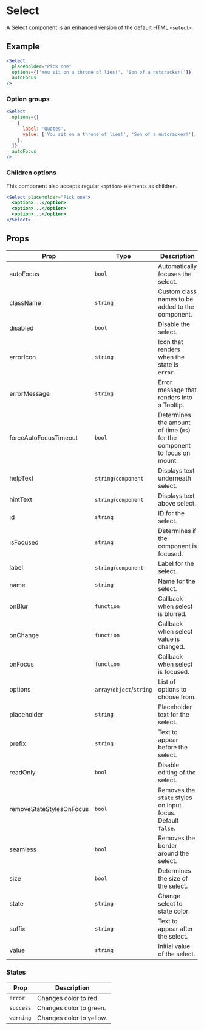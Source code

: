 # Select

A Select component is an enhanced version of the default HTML `<select>`.

## Example

```jsx
<Select
  placeholder="Pick one"
  options={['You sit on a throne of lies!', 'Son of a nutcracker!']}
  autoFocus
/>
```

### Option groups

```jsx
<Select
  options={[
    {
      label: 'Quotes',
      value: ['You sit on a throne of lies!', 'Son of a nutcracker!'],
    },
  ]}
  autoFocus
/>
```

### Children options

This component also accepts regular `<option>` elements as children.

```jsx
<Select placeholder="Pick one">
  <option>...</option>
  <option>...</option>
  <option>...</option>
</Select>
```

## Props

| Prop                     | Type                      | Description                                                               |
| ------------------------ | ------------------------- | ------------------------------------------------------------------------- |
| autoFocus                | `bool`                    | Automatically focuses the select.                                         |
| className                | `string`                  | Custom class names to be added to the component.                          |
| disabled                 | `bool`                    | Disable the select.                                                       |
| errorIcon                | `string`                  | Icon that renders when the state is `error`.                              |
| errorMessage             | `string`                  | Error message that renders into a Tooltip.                                |
| forceAutoFocusTimeout    | `bool`                    | Determines the amount of time (`ms`) for the component to focus on mount. |
| helpText                 | `string`/`component`      | Displays text underneath select.                                          |
| hintText                 | `string`/`component`      | Displays text above select.                                               |
| id                       | `string`                  | ID for the select.                                                        |
| isFocused                | `string`                  | Determines if the component is focused.                                   |
| label                    | `string`/`component`      | Label for the select.                                                     |
| name                     | `string`                  | Name for the select.                                                      |
| onBlur                   | `function`                | Callback when select is blurred.                                          |
| onChange                 | `function`                | Callback when select value is changed.                                    |
| onFocus                  | `function`                | Callback when select is focused.                                          |
| options                  | `array`/`object`/`string` | List of options to choose from.                                           |
| placeholder              | `string`                  | Placeholder text for the select.                                          |
| prefix                   | `string`                  | Text to appear before the select.                                         |
| readOnly                 | `bool`                    | Disable editing of the select.                                            |
| removeStateStylesOnFocus | `bool`                    | Removes the `state` styles on input focus. Default `false`.               |
| seamless                 | `bool`                    | Removes the border around the select.                                     |
| size                     | `bool`                    | Determines the size of the select.                                        |
| state                    | `string`                  | Change select to state color.                                             |
| suffix                   | `string`                  | Text to appear after the select.                                          |
| value                    | `string`                  | Initial value of the select.                                              |

### States

| Prop      | Description              |
| --------- | ------------------------ |
| `error`   | Changes color to red.    |
| `success` | Changes color to green.  |
| `warning` | Changes color to yellow. |
